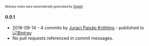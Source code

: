 <sup><sup>*Release notes were automatically generated by [Shipkit](http://shipkit.org/)*</sup></sup>

#### 0.0.1
 - 2018-09-14 - 4 commits by [Juraci Paixão Kröhling](https://github.com/jpkrohling) - published to [![Bintray](https://img.shields.io/badge/Bintray-0.0.1-green.svg)](https://bintray.com/opentracing/maven/java-interceptors/0.0.1)
 - No pull requests referenced in commit messages.

